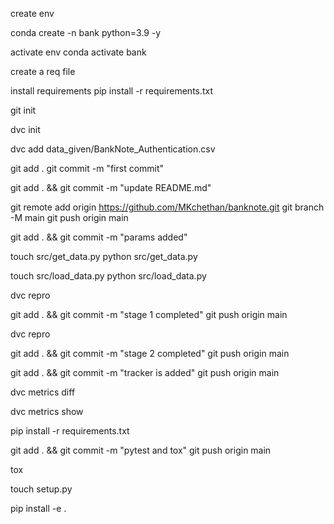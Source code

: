 create env

conda create -n bank python=3.9 -y

activate env
conda activate bank

create a req file


install requirements
pip install -r requirements.txt

git init

dvc init

dvc add data_given/BankNote_Authentication.csv

git add .
git commit -m "first commit"


git add . && git commit -m "update README.md"

git remote add origin https://github.com/MKchethan/banknote.git
git branch -M main
git push origin main


git add . && git commit -m "params added"


touch src/get_data.py
python src/get_data.py


touch src/load_data.py
python src/load_data.py

dvc repro 

git add . && git commit -m "stage 1 completed"
git push origin main

dvc repro

git add . && git commit -m "stage 2 completed"
git push origin main


git add . && git commit -m "tracker is added"
git push origin main

dvc metrics diff

dvc metrics show

pip install -r requirements.txt

git add . && git commit -m "pytest and tox"
git push origin main

tox

touch setup.py


pip install -e .

